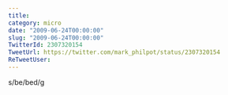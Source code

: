 ```yaml
---
title: 
category: micro
date: "2009-06-24T00:00:00"
slug: "2009-06-24T00:00:00"
TwitterId: 2307320154
TweetUrl: https://twitter.com/mark_philpot/status/2307320154
ReTweetUser: 
---
```


s/be/bed/g